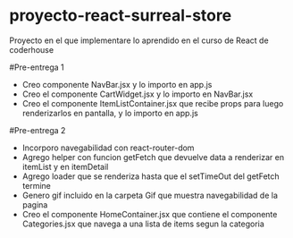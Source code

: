 # proyecto-react-surreal-store
Proyecto en el que implementare lo aprendido en el curso de React de coderhouse

#Pre-entrega 1
- Creo componente NavBar.jsx y lo importo en app.js
- Creo el componente CartWidget.jsx y lo importo en NavBar.jsx
- Creo el componente ItemListContainer.jsx que recibe props para luego renderizarlos en pantalla, y lo importo en app.js

#Pre-entrega 2
- Incorporo navegabilidad con react-router-dom
- Agrego helper con funcion getFetch que devuelve data a renderizar en itemList y en itemDetail
- Agrego loader que se renderiza hasta que el setTimeOut del getFetch termine
- Genero gif incluido en la carpeta Gif que muestra navegabilidad de la pagina
- Creo el componente HomeContainer.jsx que contiene el componente Categories.jsx que navega a una lista de items segun la categoria